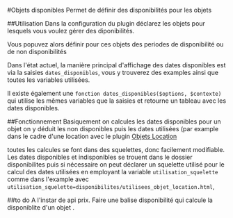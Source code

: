 #Objets disponibles
Permet de définir des disponibilités pour les objets

##Utilisation
Dans la configuration du plugin déclarez les objets pour lesquels vous voulez gérer
des diponibilités.

Vous popuvez alors définir pour ces objets des periodes de disponibilité ou de non
disponibilités

Dans l'état actuel, la manière principal d'affichage des dates disponibles est via
la saisies `dates_disponibles`, vous y trouverez des examples ainsi que toutes les
variables utilisées.

Il existe également une `fonction dates_disponibles($options, $contexte)` qui utilise
les mêmes variables que la saisies et retourne un tableau avec les dates disponibles.

##Fonctionnement
Basiquement on calcules les dates disponibles pour un objet on y déduit les non disponibles
puis les dates utilisées (par example dans le cadre d'une location avec le plugin
[Objets Location](https://github.com/abelass/location_objets)

toutes les calcules se font dans des squelettes, donc facilement modifiable. Les dates
disponibles et indisponibles se trouent dans le dossier disponibilites puis si nécessaire
on peut déclarer un squelette utilisé pour le calcul des dates utilisées en employant la
variable `utilisation_squelette` comme dans l'example avec `utilisation_squelette=disponibilites/utilisees_objet_location.html`,


##to do
A l'instar de api prix. Faire une balise disponibilité qui calcule la disponiblite d'un objet .
